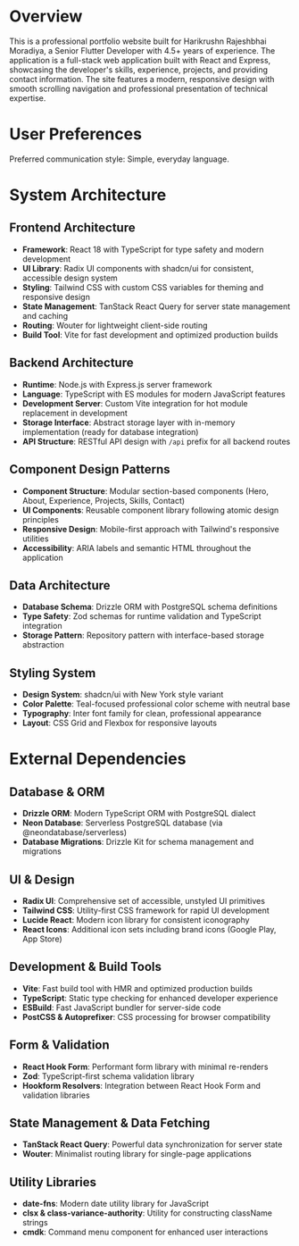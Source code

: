 # Overview

This is a professional portfolio website built for Harikrushn Rajeshbhai Moradiya, a Senior Flutter Developer with 4.5+ years of experience. The application is a full-stack web application built with React and Express, showcasing the developer's skills, experience, projects, and providing contact information. The site features a modern, responsive design with smooth scrolling navigation and professional presentation of technical expertise.

# User Preferences

Preferred communication style: Simple, everyday language.

# System Architecture

## Frontend Architecture
- **Framework**: React 18 with TypeScript for type safety and modern development
- **UI Library**: Radix UI components with shadcn/ui for consistent, accessible design system
- **Styling**: Tailwind CSS with custom CSS variables for theming and responsive design
- **State Management**: TanStack React Query for server state management and caching
- **Routing**: Wouter for lightweight client-side routing
- **Build Tool**: Vite for fast development and optimized production builds

## Backend Architecture
- **Runtime**: Node.js with Express.js server framework
- **Language**: TypeScript with ES modules for modern JavaScript features
- **Development Server**: Custom Vite integration for hot module replacement in development
- **Storage Interface**: Abstract storage layer with in-memory implementation (ready for database integration)
- **API Structure**: RESTful API design with `/api` prefix for all backend routes

## Component Design Patterns
- **Component Structure**: Modular section-based components (Hero, About, Experience, Projects, Skills, Contact)
- **UI Components**: Reusable component library following atomic design principles
- **Responsive Design**: Mobile-first approach with Tailwind's responsive utilities
- **Accessibility**: ARIA labels and semantic HTML throughout the application

## Data Architecture
- **Database Schema**: Drizzle ORM with PostgreSQL schema definitions
- **Type Safety**: Zod schemas for runtime validation and TypeScript integration
- **Storage Pattern**: Repository pattern with interface-based storage abstraction

## Styling System
- **Design System**: shadcn/ui with New York style variant
- **Color Palette**: Teal-focused professional color scheme with neutral base
- **Typography**: Inter font family for clean, professional appearance
- **Layout**: CSS Grid and Flexbox for responsive layouts

# External Dependencies

## Database & ORM
- **Drizzle ORM**: Modern TypeScript ORM with PostgreSQL dialect
- **Neon Database**: Serverless PostgreSQL database (via @neondatabase/serverless)
- **Database Migrations**: Drizzle Kit for schema management and migrations

## UI & Design
- **Radix UI**: Comprehensive set of accessible, unstyled UI primitives
- **Tailwind CSS**: Utility-first CSS framework for rapid UI development
- **Lucide React**: Modern icon library for consistent iconography
- **React Icons**: Additional icon sets including brand icons (Google Play, App Store)

## Development & Build Tools
- **Vite**: Fast build tool with HMR and optimized production builds
- **TypeScript**: Static type checking for enhanced developer experience
- **ESBuild**: Fast JavaScript bundler for server-side code
- **PostCSS & Autoprefixer**: CSS processing for browser compatibility

## Form & Validation
- **React Hook Form**: Performant form library with minimal re-renders
- **Zod**: TypeScript-first schema validation library
- **Hookform Resolvers**: Integration between React Hook Form and validation libraries

## State Management & Data Fetching
- **TanStack React Query**: Powerful data synchronization for server state
- **Wouter**: Minimalist routing library for single-page applications

## Utility Libraries
- **date-fns**: Modern date utility library for JavaScript
- **clsx & class-variance-authority**: Utility for constructing className strings
- **cmdk**: Command menu component for enhanced user interactions